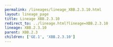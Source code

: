 ```yaml
---
permalink: /lineages/lineage_XBB.2.3.10.html
layout: lineage_page
title: Lineage XBB.2.3.10
redirect_to: ../lineage.html?lineage=XBB.2.3.10
lineage: XBB.2.3.10
parent: XBB.2.3
children: ['GE.1', 'XBB.2.3.10']
---
```

